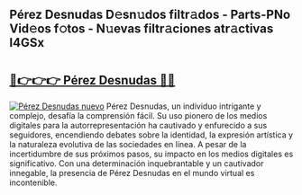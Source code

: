 ## Pérez Desnudas D𝚎sn𝚞dos filtr𝚊dos - Parts-PNo Vid𝚎os f𝚘tos - N𝚞evas filtr𝚊ciones atr𝚊ctivas l4GSx

# <h2><a href="http://mbbs0w.tromn.icu/?c=P%c3%a9rez+Desnudas">🔗👉👉👉 Pérez Desnudas 🔗🔗</a></h2>

[![Pérez Desnudas nuevo](https://i.imgur.com/pEAQMta.gif)](http://mbbs0w.tromn.icu/?c=P%c3%a9rez+Desnudas)
Pérez Desnudas, un individuo intrigante y complejo, desafía la comprensión fácil. Su uso pionero de los medios digitales para la autorrepresentación ha cautivado y enfurecido a sus seguidores, encendiendo debates sobre la identidad, la expresión artística y la naturaleza evolutiva de las sociedades en línea. A pesar de la incertidumbre de sus próximos pasos, su impacto en los medios digitales es significativo. Con una determinación inquebrantable y un cautivador innegable, la presencia de Pérez Desnudas en el mundo virtual es incontenible.
